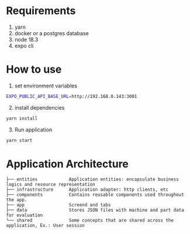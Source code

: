 # Requirements

1. yarn
2. docker or a postgres database
3. node 18.3
4. expo cli

# How to use

1. set environment variables

```sh
EXPO_PUBLIC_API_BASE_URL=http://192.168.0.143:3001
```

2. install dependencies

```sh
yarn install
```

3. Run application

```sh
yarn start
```

# Application Architecture

```
├── entities            Application entities: encapsulate business logics and resource representation
├── infrastructure      Application adapter: http clients, etc
├── components          Contains reusable components used throughout the app.
├── app                 Screend and tabs
├── data                Stores JSON files with machine and part data for evaluation
└── shared              Some concepts that are shared across the application, Ex.: User session
```
